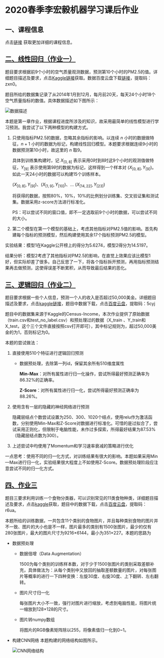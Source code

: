 <!--
 * @Descripttion: 
 * @version: 
 * @Author: ErCHen
 * @Date: 2020-04-25 17:52:20
 * @LastEditTime: 2020-07-19 18:43:35
 -->

# 2020春季李宏毅机器学习课后作业

## 一、课程信息

点击[链接](http://speech.ee.ntu.edu.tw/~tlkagk/courses_ML20.html) 获取更加详细的课程信息。

## [二、线性回归（作业一）](https://github.com/B15090815/hung-yi-Lee_2020_spring_ml_homework/tree/master/hw_1)

题目要求根据前9个小时的空气质量观测数据，预测第10个小时的PM2.5的值。详细题目描述及要求，点击[Kaggle链接](https://www.kaggle.com/c/ml2020spring-hw1/)获取。数据百度云盘下载[链接](https://pan.baidu.com/s/1wSRW7PURZ3DIn0r97t3qXA)，提取码：zxn0。

题目所给的数据集记录了从2014年1月到12月，每月前20天，每天24个小时18个空气质量指标的数值。具体数据描述如下图所示：

![数据描述](https://gitee.com/crxcoding/Image/raw/master/github/2020_ml_hw/hw1_data_structure.png)

本题是第一章作业，根据课程进度所涉及的知识，故采用最简单的线性模型进行学习预测。我尝试了以下两种模型的构建方式。

1. 只使用指标PM2.5的数据，忽略其余指标的影响。以连续 $n$ 小时的数据做特征，$n+1$ 小时的数据为标记，构建线性回归模型。本题要求根据连续9小时的数据预测第10小时，故这里的 $n$ 取9。

   具体到训练集构建时，记 $X_{[0,8]}$ 表示采用0时到8时这9个小时的观测值做特征，$Y_{[9]}$ 表示使用第9时的数据为标记，这样得到一个样本对 $(X_{[0,8]},Y_{[9]})$。如此一天24小时的数据可以构建15个训练样本。

    $(X_{[0,8]},Y_{[9]})$、$(X_{[1,9]},Y_{[10]})$、... $(X_{[14,22]},Y_{[23]})$

    将获得的数据，按照80%，10%，10%的比例划分训练集、交叉验证集和测试集。数据采用z-score方法进行标准化。

    PS：可以尝试不同的窗口值，即不一定选取前9个小时的数据，可以尝试不同的大小。

2. 第二个模型在第一个模型的基础上，考虑其他指标对PM2.5值的影响。首先构建每个指标的预测模型，然后构建使用其余17个指标预测PM2.5的模型。

实验结果：模型1在Kaggle公开榜上的得分为5.6274，模型2得分为14.5197。

结果分析：模型2考虑了其他指标对PM2.5的影响，在直觉上效果应该比模型1好，但实际却差了很多。自己反思了一下，将各个指标拆开预测，再用指标预测结果再去做预测，这使得误差不断累积，从而导致最后结果的恶化。

## [三、逻辑回归（作业二）](https://github.com/B15090815/hung-yi-Lee_2020_spring_ml_homework/tree/master/hw_2)

题目要求根据一些个人信息，预测一个人的收入是否超过50,000美金。详细题目描述及要求，点击[kaggle链接](https://www.kaggle.com/c/ml2020spring-hw2)，题目中数据下载，点击[百度云盘](https://pan.baidu.com/s/1e-GEi9lERqBvGDNVLQa5TA)，提取码：5cyj

题目中的数据集来源于Kaggle的Census-Income，本次作业提供了原始数据（train.csv和test_no_label.csv）和预处理过的数据（X_train 、Y_train和X_test，这个三个文件直接按照csv打开即可），其中标记规则为，超过50,000美金的为1，否则标记为0。

本题的尝试做法：

1. 直接使用510个特征进行逻辑回归预测

    - 数据预处理，去除第一列id，保留其余所有510维度属性

        **Min-Max**：对所有属性进行归一化操作，尝试所得最好预测正确率为86.32%的正确率。

        **Z-Score**：对所有属性进行归一化，尝试所得最好预测正确率为88.26%。

2. 使用含有一层的隐藏的神经网络进行预测

    隐藏层结点个数尝试设置为250、300、1020个结点，使用relu作为激活函数，分别使用Min-Max和Z-Score对数据进行标准化。可惜的是过拟合了，尝试采用正则化，但限制于电脑性能，未作过多探索，所得最好结果为87.53%（隐藏层结点数为300）。

3. 上述尝试中均使用了Momentum和学习速率衰减的策略进行优化

一点思考：使用不同的归一化方式，对训练结果有很大的影响。本题如果采用Min—Max进行归一化，实验结果很大程度上不如使用Z-Score。数据预处理阶段应注意尝试不同的归一化方式。

## [四、作业三](https://github.com/B15090815/hung-yi-Lee_2020_spring_ml_homework/tree/master/hw_3)

题目三要求利用训练一个食物分类器，可以识别常见的11类食物种类，详细题目描述及要求，点击[kaggle](https://www.kaggle.com/c/ml2020spring-hw3)获取，题目中的数据下载，点击[百度云盘](https://pan.baidu.com/s/17QGcJ3t7uoNkX4V17fAm4w)，提取码：r6ua。

本题所给的训练数据，一共包含11个类别的食物图片，并且每种类别食物的图片并不一致、图片的大小也是不一样，图片最多的类别有1500张图片，最少的仅有280张图片，最大的图片尺寸为9216×6144，最小为351×227。本题的思路为

- 数据预处理
  - 数据倍增（Data Augmentation）

    1500为每个类别的训练样本数，对于少于1500张图片的类别采取差额补充，具体做法为：从每个类别中又放回的抽取差额数量的图片，对每张图片等概率的进行一下四种变换：左旋30度、右旋30度、上下翻转、左右翻转。
  - 图片尺寸归一化

    每张图片大小不一致，强行对图片进行缩放，考虑到电脑性能，将图片统一缩放到128×128的尺寸。
  - 图片转numpy数组

    将图片的RGB像素矩阵除以255，将像素值归一化到0~1。

- 构建CNN网络
  本题构建的网络结构如图所示。

    ![CNN网络结构](https://gitee.com/crxcoding/Image/raw/master/github/2020_ml_hw/hw3_cnn_structure.png)
